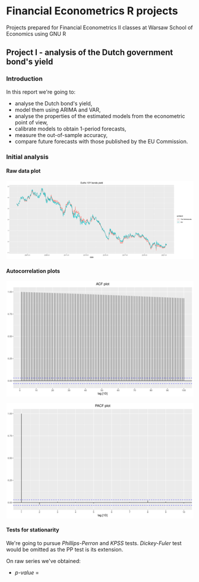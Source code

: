 # Financial Econometrics R projects

Projects prepared for Financial Econometrics II classes at Warsaw School of Economics using GNU R

## Project I - analysis of the Dutch government bond's yield

### Introduction

In this report we're going to:
- analyse the Dutch bond's yield,
- model them using ARIMA and VAR,
- analyse the properties of the estimated models from the econometric point of view,
- calibrate models to obtain 1-period forecasts,
- measure the out-of-sample accuracy,
- compare future forecasts with those published by the EU Commission.


### Initial analysis

#### Raw data plot

![ts plot](https://github.com/jcierocki/financial-econometrics-R/blob/main/project1/output/ts.png)

#### Autocorrelation plots

![ts plot](https://github.com/jcierocki/financial-econometrics-R/blob/main/project1/output/acf.png)

![ts plot](https://github.com/jcierocki/financial-econometrics-R/blob/main/project1/output/pacf.png)

#### Tests for stationarity

We're going to pursue *Phillips-Perron* and *KPSS* tests. *Dickey-Fuler* test would be omitted as the PP test
is its extension.

On raw series we've obtained:
- *p-value* = 